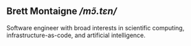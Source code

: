 ## Brett Montaigne  */mɔ̃.tɛn/*

Software engineer with broad interests in scientific computing, infrastructure-as-code,  and artificial intelligence.
